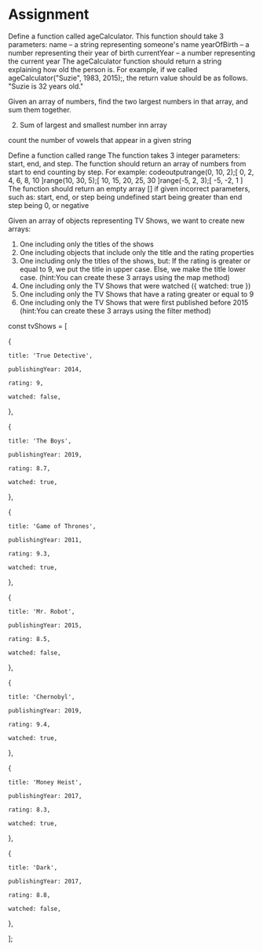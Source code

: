 # Assignment

Define a function called ageCalculator. This function should take 3 parameters:
  name – a string representing someone's name
  yearOfBirth – a number representing their year of birth
  currentYear – a number representing the current year
The ageCalculator function should return a string explaining how old the person is. For example, if we called ageCalculator("Suzie", 1983, 2015);, the return value should be as follows.
"Suzie is 32 years old."

Given an array of numbers, find the two largest numbers in that array, and sum them together.

2. Sum of largest and smallest number inn array

count the number of vowels that appear in a given string

Define a function called range
  The function takes 3 integer parameters: start, end, and step.
  The function should return an array of numbers from start to end counting by step.
For example:
codeoutputrange(0, 10, 2);[ 0, 2, 4, 6, 8, 10 ]range(10, 30, 5);[ 10, 15, 20, 25, 30 ]range(-5, 2, 3);[ -5, -2, 1 ]
The function should return an empty array [] if given incorrect parameters, such as:
  start, end, or step being undefined
  start being greater than end
step being 0, or negative

Given an array of objects representing TV Shows, we want to create new arrays:
1. One including only the titles of the shows
2. One including objects that include only the title and the rating properties
3. One including only the titles of the shows, but:
  If the rating is greater or equal to 9, we put the title in upper case.
  Else, we make the title lower case.
(hint:You can create these 3 arrays using the map method)
4. One including only the TV Shows that were watched ({ watched: true })
5. One including only the TV Shows that have a rating greater or equal to 9
6. One including only the TV Shows that were first published before 2015
(hint:You can create these 3 arrays using the filter method)

const tvShows = [

  {

    title: 'True Detective',

    publishingYear: 2014,

    rating: 9,

    watched: false,

  },

  {

    title: 'The Boys',

    publishingYear: 2019,

    rating: 8.7,

    watched: true,

  },

  {

    title: 'Game of Thrones',

    publishingYear: 2011,

    rating: 9.3,

    watched: true,

  },

  {

    title: 'Mr. Robot',

    publishingYear: 2015,

    rating: 8.5,

    watched: false,

  },

  {

    title: 'Chernobyl',

    publishingYear: 2019,

    rating: 9.4,

    watched: true,

  },

  {

    title: 'Money Heist',

    publishingYear: 2017,

    rating: 8.3,

    watched: true,

  },

  {

    title: 'Dark',

    publishingYear: 2017,

    rating: 8.8,

    watched: false,

  },

];


